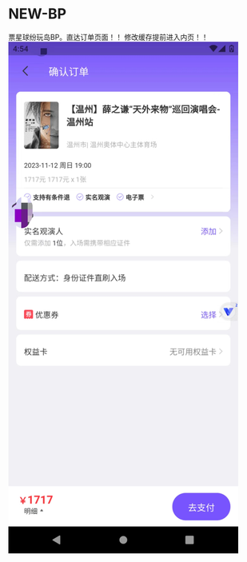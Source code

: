 # NEW-BP
票星球纷玩岛BP。直达订单页面！！ 修改缓存提前进入内页！！
![Image text](https://github.com/zxm68635323/NEW-BP/blob/main/img/282009051-f981a639-e15a-456a-82de-3e83d2895a9d.jpg)
